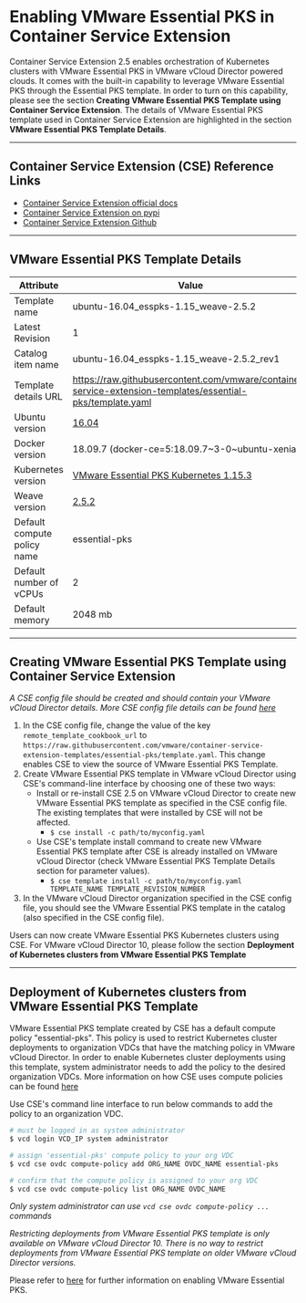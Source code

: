 # Enabling VMware Essential PKS in Container Service Extension

Container Service Extension 2.5 enables orchestration of Kubernetes clusters with VMware Essential PKS in VMware vCloud Director powered clouds. It comes with the built-in capability to leverage VMware Essential PKS through the Essential PKS template. In order to turn on this capability, please see the section **Creating VMware Essential PKS Template using Container Service Extension**. The details of VMware Essential PKS template used in Container Service Extension are highlighted in the section **VMware Essential PKS Template Details**.

---

## Container Service Extension (CSE) Reference Links

- [Container Service Extension official docs](https://vmware.github.io/container-service-extension/INTRO.html)
- [Container Service Extension on pypi](https://pypi.org/project/container-service-extension/)
- [Container Service Extension Github](https://github.com/vmware/container-service-extension)

---

## VMware Essential PKS Template Details

| Attribute                   | Value                                                                                                            |
|-----------------------------|------------------------------------------------------------------------------------------------------------------|
| Template name               | ubuntu-16.04_esspks-1.15_weave-2.5.2                                                                             |
| Latest Revision             | 1                                                                                                                |
| Catalog item name           | ubuntu-16.04_esspks-1.15_weave-2.5.2_rev1                                                                        |
| Template details URL        | <https://raw.githubusercontent.com/vmware/container-service-extension-templates/essential-pks/template.yaml>     |
| Ubuntu version              | [16.04](https://cloud-images.ubuntu.com/releases/xenial/release-20180418/ubuntu-16.04-server-cloudimg-amd64.ova) |
| Docker version              | 18.09.7 (docker-ce=5:18.09.7\~3-0\~ubuntu-xenial)                                                                |
| Kubernetes version          | [VMware Essential PKS Kubernetes 1.15.3](https://hub.heptio.com/releases/1-15-release/#1-15-3)                   |
| Weave version               | [2.5.2](https://www.weave.works/docs/net/latest/overview/)                                                       |
| Default compute policy name | essential-pks                                                                                                    |
| Default number of vCPUs     | 2                                                                                                                |
| Default memory              | 2048 mb                                                                                                          |

---

## Creating VMware Essential PKS Template using Container Service Extension

*A CSE config file should be created and should contain your VMware vCloud Director details. More CSE config file details can be found [here](https://vmware.github.io/container-service-extension/CSE_ADMIN.html#configfile)*

1. In the CSE config file, change the value of the key `remote_template_cookbook_url` to  `https://raw.githubusercontent.com/vmware/container-service-extension-templates/essential-pks/template.yaml`. This change enables CSE to view the source of VMware Essential PKS Template.
2. Create VMware Essential PKS template in VMware vCloud Director using CSE's command-line interface by choosing one of these two ways:
   - Install or re-install CSE 2.5 on VMware vCloud Director to create new VMware Essential PKS template as specified in the CSE config file. The existing templates that were installed by CSE will not be affected.
     - ```$ cse install -c path/to/myconfig.yaml```
   - Use CSE's template install command to create new VMware Essential PKS template after CSE is already installed on VMware vCloud Director (check VMware Essential PKS Template Details section for parameter values).
     - ```$ cse template install -c path/to/myconfig.yaml TEMPLATE_NAME TEMPLATE_REVISION_NUMBER```
3. In the VMware vCloud Director organization specified in the CSE config file, you should see the VMware Essential PKS template in the catalog (also specified in the CSE config file).

Users can now create VMware Essential PKS Kubernetes clusters using CSE. For VMware vCloud Director 10, please follow the section **Deployment of Kubernetes clusters from VMware Essential PKS Template**

---

## Deployment of Kubernetes clusters from VMware Essential PKS Template

VMware Essential PKS template created by CSE has a default compute policy "essential-pks". This policy is used to restrict Kubernetes cluster deployments to organization VDCs that have the matching policy in VMware vCloud Director. In order to enable Kubernetes cluster deployments using this template, system administrator needs to add the policy to the desired organization VDCs. More information on how CSE uses compute policies can be found [here](TODO)

Use CSE's command line interface to run below commands to add the policy to an organization VDC.

```bash
# must be logged in as system administrator
$ vcd login VCD_IP system administrator

# assign 'essential-pks' compute policy to your org VDC
$ vcd cse ovdc compute-policy add ORG_NAME OVDC_NAME essential-pks

# confirm that the compute policy is assigned to your org VDC
$ vcd cse ovdc compute-policy list ORG_NAME OVDC_NAME
```

*Only system administrator can use `vcd cse ovdc compute-policy ...` commands*

*Restricting deployments from VMware Essential PKS template is only available on VMware vCloud Director 10. There is no way to restrict deployments from VMware Essential PKS template on older VMware vCloud Director versions.*

Please refer to [here](TODO) for further information on enabling VMware Essential PKS.
